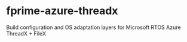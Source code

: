 # fprime-azure-threadx
Build configuration and OS adaptation layers for Microsoft RTOS Azure ThreadX + FileX
